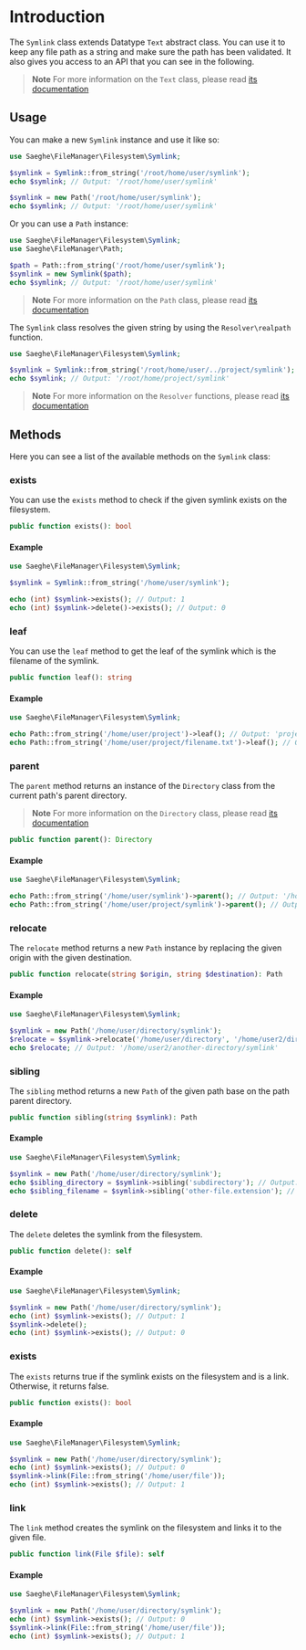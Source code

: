 # Introduction

The `Symlink` class extends Datatype `Text` abstract class.
You can use it to keep any file path as a string and make sure the path has been validated.
It also gives you access to an API that you can see in the following.

> **Note**
> For more information on the `Text` class, please read [its documentation](https://saeghe.com/packages/datatype/documentations/text-class)

## Usage

You can make a new `Symlink` instance and use it like so:

```php
use Saeghe\FileManager\Filesystem\Symlink;

$symlink = Symlink::from_string('/root/home/user/symlink');
echo $symlink; // Output: '/root/home/user/symlink'

$symlink = new Path('/root/home/user/symlink');
echo $symlink; // Output: '/root/home/user/symlink'
```

Or you can use a `Path` instance:

```php
use Saeghe\FileManager\Filesystem\Symlink;
use Saeghe\FileManager\Path;

$path = Path::from_string('/root/home/user/symlink');
$symlink = new Symlink($path);
echo $symlink; // Output: '/root/home/user/symlink'
```

> **Note**
> For more information on the `Path` class, please read [its documentation](https://saeghe.com/packages/file-manager/documentations/path-class)

The `Symlink` class resolves the given string by using the `Resolver\realpath` function.

```php
use Saeghe\FileManager\Filesystem\Symlink;

$symlink = Symlink::from_string('/root/home/user/../project/symlink');
echo $symlink; // Output: '/root/home/project/symlink'
```

> **Note**
> For more information on the `Resolver` functions, please read [its documentation](https://saeghe.com/packages/file-manager/documentations/resolver-functions)

## Methods

Here you can see a list of the available methods on the `Symlink` class:

### exists

You can use the `exists` method to check if the given symlink exists on the filesystem.

```php
public function exists(): bool
```

#### Example

```php
use Saeghe\FileManager\Filesystem\Symlink;

$symlink = Symlink::from_string('/home/user/symlink');

echo (int) $symlink->exists(); // Output: 1
echo (int) $symlink->delete()->exists(); // Output: 0
```

### leaf

You can use the `leaf` method to get the leaf of the symlink which is the filename of the symlink.

```php
public function leaf(): string
```

#### Example

```php
use Saeghe\FileManager\Filesystem\Symlink;

echo Path::from_string('/home/user/project')->leaf(); // Output: 'project'
echo Path::from_string('/home/user/project/filename.txt')->leaf(); // Output: 'filename.txt' 
```

### parent

The `parent` method returns an instance of the `Directory` class from the current path's parent directory.

> **Note**
> For more information on the `Directory` class, please read [its documentation](https://saeghe.com/packages/file-manager/documentations/directory-class)

```php
public function parent(): Directory
```

#### Example

```php
use Saeghe\FileManager\Filesystem\Symlink;

echo Path::from_string('/home/user/symlink')->parent(); // Output: '/home/user'
echo Path::from_string('/home/user/project/symlink')->parent(); // Output: '/home/user/project' 
```

### relocate

The `relocate` method returns a new `Path` instance by replacing the given origin with the given destination.

```php
public function relocate(string $origin, string $destination): Path
```

#### Example

```php
use Saeghe\FileManager\Filesystem\Symlink;

$symlink = new Path('/home/user/directory/symlink');
$relocate = $symlink->relocate('/home/user/directory', '/home/user2/directory/../another-directory');
echo $relocate; // Output: '/home/user2/another-directory/symlink' 
```

### sibling

The `sibling` method returns a new `Path` of the given path base on the path parent directory.

```php
public function sibling(string $symlink): Path
```

#### Example

```php
use Saeghe\FileManager\Filesystem\Symlink;

$symlink = new Path('/home/user/directory/symlink');
echo $sibling_directory = $symlink->sibling('subdirectory'); // Output: /home/user/directory/subdirectory
echo $sibling_filename = $symlink->sibling('other-file.extension'); // Output: /home/user/directory/other-file.extension
```

### delete

The `delete` deletes the symlink from the filesystem.

```php
public function delete(): self
```

#### Example

```php
use Saeghe\FileManager\Filesystem\Symlink;

$symlink = new Path('/home/user/directory/symlink');
echo (int) $symlink->exists(); // Output: 1
$symlink->delete();
echo (int) $symlink->exists(); // Output: 0
```

### exists

The `exists` returns true if the symlink exists on the filesystem and is a link.
Otherwise, it returns false.

```php
public function exists(): bool
```

#### Example

```php
use Saeghe\FileManager\Filesystem\Symlink;

$symlink = new Path('/home/user/directory/symlink');
echo (int) $symlink->exists(); // Output: 0
$symlink->link(File::from_string('/home/user/file'));
echo (int) $symlink->exists(); // Output: 1
```

### link

The `link` method creates the symlink on the filesystem and links it to the given file.

```php
public function link(File $file): self
```

#### Example

```php
use Saeghe\FileManager\Filesystem\Symlink;

$symlink = new Path('/home/user/directory/symlink');
echo (int) $symlink->exists(); // Output: 0
$symlink->link(File::from_string('/home/user/file'));
echo (int) $symlink->exists(); // Output: 1
```
